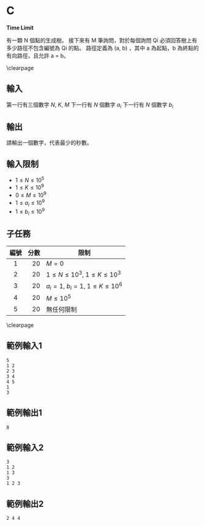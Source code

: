 # C
**Time Limit**

有一顆 N 個點的生成樹。
接下來有 M 筆詢問，對於每個詢問 Qi 必須回答樹上有多少路徑不包含編號為 Qi 的點。
路徑定義為 (a, b) ，其中 a 為起點，b 為終點的有向路徑，且允許 a = b。

\clearpage

## 輸入
第一行有三個數字 $N,~K,~M$
下一行有 $N$ 個數字 $a_i$
下一行有 $N$ 個數字 $b_i$

## 輸出
請輸出一個數字，代表最少的秒數。

## 輸入限制
- $1 \le N \le 10^5$
- $1 \le K \le 10^9$
- $0 \le M \le 10^9$
- $1 \le a_i \le 10^9$
- $1 \le b_i \le 10^9$

## 子任務
| 編號 | 分數 |    限制    |
| :---: | ---: | ---------- |
|  1  | 20 | $M = 0$ |
|  2  | 20 | $1 \le N \le 10^3,~1 \le K \le 10^3$ |
|  3  | 20 | $a_i = 1,~b_i = 1,~1 \le K \le 10^6$ |
|  4  | 20 | $M \le 10^5$ |
|  5  | 20 | 無任何限制 |

\clearpage

## 範例輸入1
```
5
1 2
2 3
3 4
4 5
1
3
```

## 範例輸出1
```
8
```

## 範例輸入2
```
3
1 2
1 3
3
1 2 3
```

## 範例輸出2
```
2 4 4
```